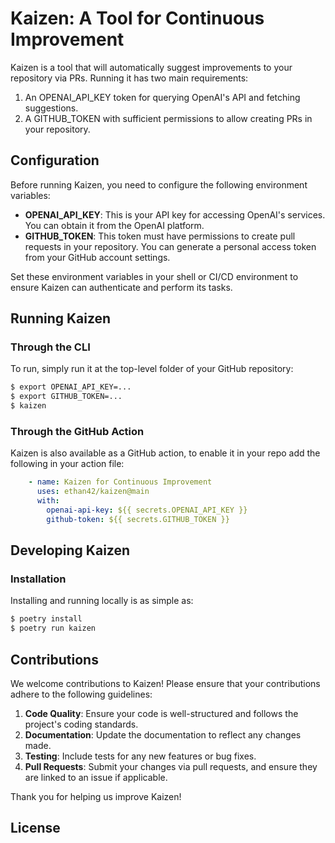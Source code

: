 # Kaizen: A Tool for Continuous Improvement

Kaizen is a tool that will automatically suggest improvements to your repository via PRs. Running it has two main requirements:

1. An OPENAI_API_KEY token for querying OpenAI's API and fetching suggestions.
2. A GITHUB_TOKEN with sufficient permissions to allow creating PRs in your repository.

## Configuration

Before running Kaizen, you need to configure the following environment variables:

- **OPENAI_API_KEY**: This is your API key for accessing OpenAI's services. You can obtain it from the OpenAI platform.
- **GITHUB_TOKEN**: This token must have permissions to create pull requests in your repository. You can generate a personal access token from your GitHub account settings.

Set these environment variables in your shell or CI/CD environment to ensure Kaizen can authenticate and perform its tasks.

## Running Kaizen

### Through the CLI

To run, simply run it at the top-level folder of your GitHub repository:

```sh
$ export OPENAI_API_KEY=...
$ export GITHUB_TOKEN=...
$ kaizen
```

### Through the GitHub Action

Kaizen is also available as a GitHub action, to enable it in your repo add the following in your action file:

```yaml
    - name: Kaizen for Continuous Improvement
      uses: ethan42/kaizen@main
      with:
        openai-api-key: ${{ secrets.OPENAI_API_KEY }}
        github-token: ${{ secrets.GITHUB_TOKEN }}
```

## Developing Kaizen

### Installation

Installing and running locally is as simple as:

```sh
$ poetry install
$ poetry run kaizen
```

## Contributions

We welcome contributions to Kaizen! Please ensure that your contributions adhere to the following guidelines:

1. **Code Quality**: Ensure your code is well-structured and follows the project's coding standards.
2. **Documentation**: Update the documentation to reflect any changes made.
3. **Testing**: Include tests for any new features or bug fixes.
4. **Pull Requests**: Submit your changes via pull requests, and ensure they are linked to an issue if applicable.

Thank you for helping us improve Kaizen!

## License
